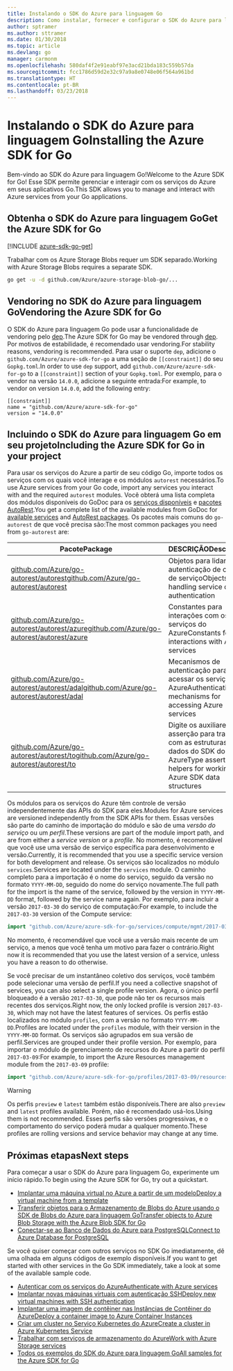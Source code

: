```yaml
---
title: Instalando o SDK do Azure para linguagem Go
description: Como instalar, fornecer e configurar o SDK do Azure para linguagem Go.
author: sptramer
ms.author: sttramer
ms.date: 01/30/2018
ms.topic: article
ms.devlang: go
manager: carmonm
ms.openlocfilehash: 580daf4f2e91eabf97e3acd21bda183c559b57da
ms.sourcegitcommit: fcc1786d59d2e32c97a9a8e0748e06f564a961bd
ms.translationtype: HT
ms.contentlocale: pt-BR
ms.lasthandoff: 03/23/2018
---
```

# <a name="installing-the-azure-sdk-for-go"></a><span data-ttu-id="a03f4-103">Instalando o SDK do Azure para linguagem Go</span><span class="sxs-lookup"><span data-stu-id="a03f4-103">Installing the Azure SDK for Go</span></span>

<span data-ttu-id="a03f4-104">Bem-vindo ao SDK do Azure para linguagem Go!</span><span class="sxs-lookup"><span data-stu-id="a03f4-104">Welcome to the Azure SDK for Go!</span></span> <span data-ttu-id="a03f4-105">Esse SDK permite gerenciar e interagir com os serviços do Azure em seus aplicativos Go.</span><span class="sxs-lookup"><span data-stu-id="a03f4-105">This SDK allows you to manage and interact with Azure services from your Go applications.</span></span>

## <a name="get-the-azure-sdk-for-go"></a><span data-ttu-id="a03f4-106">Obtenha o SDK do Azure para linguagem Go</span><span class="sxs-lookup"><span data-stu-id="a03f4-106">Get the Azure SDK for Go</span></span>

[!INCLUDE [azure-sdk-go-get](includes/azure-sdk-go-get.md)]

<span data-ttu-id="a03f4-107">Trabalhar com os Azure Storage Blobs requer um SDK separado.</span><span class="sxs-lookup"><span data-stu-id="a03f4-107">Working with Azure Storage Blobs requires a separate SDK.</span></span>

```bash
go get -u -d github.com/Azure/azure-storage-blob-go/...
```

## <a name="vendoring-the-azure-sdk-for-go"></a><span data-ttu-id="a03f4-108">Vendoring no SDK do Azure para linguagem Go</span><span class="sxs-lookup"><span data-stu-id="a03f4-108">Vendoring the Azure SDK for Go</span></span>

<span data-ttu-id="a03f4-109">O SDK do Azure para linguagem Go pode usar a funcionalidade de vendoring pelo [dep](https://github.com/golang/dep).</span><span class="sxs-lookup"><span data-stu-id="a03f4-109">The Azure SDK for Go may be vendored through [dep](https://github.com/golang/dep).</span></span> <span data-ttu-id="a03f4-110">Por motivos de estabilidade, é recomendado usar vendoring.</span><span class="sxs-lookup"><span data-stu-id="a03f4-110">For stability reasons, vendoring is recommended.</span></span> <span data-ttu-id="a03f4-111">Para usar o suporte `dep`, adicione o `github.com/Azure/azure-sdk-for-go` a uma seção de `[[constraint]]` do seu `Gopkg.toml`.</span><span class="sxs-lookup"><span data-stu-id="a03f4-111">In order to use `dep` support, add `github.com/Azure/azure-sdk-for-go` to a `[[constraint]]` section of your `Gopkg.toml`.</span></span> <span data-ttu-id="a03f4-112">Por exemplo, para o vendor na versão `14.0.0`, adicione a seguinte entrada:</span><span class="sxs-lookup"><span data-stu-id="a03f4-112">For example, to vendor on version `14.0.0`, add the following entry:</span></span>

```
[[constraint]]
name = "github.com/Azure/azure-sdk-for-go"
version = "14.0.0"
```

## <a name="including-the-azure-sdk-for-go-in-your-project"></a><span data-ttu-id="a03f4-113">Incluindo o SDK do Azure para linguagem Go em seu projeto</span><span class="sxs-lookup"><span data-stu-id="a03f4-113">Including the Azure SDK for Go in your project</span></span>

<span data-ttu-id="a03f4-114">Para usar os serviços do Azure a partir de seu código Go, importe todos os serviços com os quais você interage e os módulos `autorest` necessários.</span><span class="sxs-lookup"><span data-stu-id="a03f4-114">To use Azure services from your Go code, import any services you interact with and the required `autorest` modules.</span></span>
<span data-ttu-id="a03f4-115">Você obterá uma lista completa dos módulos disponíveis do GoDoc para os [serviços disponíveis](https://godoc.org/github.com/Azure/azure-sdk-for-go) e [pacotes AutoRest](https://godoc.org/github.com/Azure/go-autorest).</span><span class="sxs-lookup"><span data-stu-id="a03f4-115">You get a complete list of the available modules from GoDoc for [available services](https://godoc.org/github.com/Azure/azure-sdk-for-go) and [AutoRest packages](https://godoc.org/github.com/Azure/go-autorest).</span></span> <span data-ttu-id="a03f4-116">Os pacotes mais comuns do `go-autorest` de que você precisa são:</span><span class="sxs-lookup"><span data-stu-id="a03f4-116">The most common packages you need from `go-autorest` are:</span></span>

| <span data-ttu-id="a03f4-117">Pacote</span><span class="sxs-lookup"><span data-stu-id="a03f4-117">Package</span></span> | <span data-ttu-id="a03f4-118">DESCRIÇÃO</span><span class="sxs-lookup"><span data-stu-id="a03f4-118">Description</span></span> |
|---------|-------------|
| <span data-ttu-id="a03f4-119">[github.com/Azure/go-autorest/autorest][autorest]</span><span class="sxs-lookup"><span data-stu-id="a03f4-119">[github.com/Azure/go-autorest/autorest][autorest]</span></span> | <span data-ttu-id="a03f4-120">Objetos para lidar com a autenticação de cliente de serviço</span><span class="sxs-lookup"><span data-stu-id="a03f4-120">Objects for handling service client authentication</span></span> |
| <span data-ttu-id="a03f4-121">[github.com/Azure/go-autorest/autorest/azure][autorest/azure]</span><span class="sxs-lookup"><span data-stu-id="a03f4-121">[github.com/Azure/go-autorest/autorest/azure][autorest/azure]</span></span> | <span data-ttu-id="a03f4-122">Constantes para interações com os serviços do Azure</span><span class="sxs-lookup"><span data-stu-id="a03f4-122">Constants for interactions with Azure services</span></span> |
| <span data-ttu-id="a03f4-123">[github.com/Azure/go-autorest/autorest/adal][autorest/adal]</span><span class="sxs-lookup"><span data-stu-id="a03f4-123">[github.com/Azure/go-autorest/autorest/adal][autorest/adal]</span></span> | <span data-ttu-id="a03f4-124">Mecanismos de autenticação para acessar os serviços do Azure</span><span class="sxs-lookup"><span data-stu-id="a03f4-124">Authentication mechanisms for accessing Azure services</span></span> |
| <span data-ttu-id="a03f4-125">[github.com/Azure/go-autorest/autorest/to][autorest/to]</span><span class="sxs-lookup"><span data-stu-id="a03f4-125">[github.com/Azure/go-autorest/autorest/to][autorest/to]</span></span> | <span data-ttu-id="a03f4-126">Digite os auxiliares de asserção para trabalhar com as estruturas de dados do SDK do Azure</span><span class="sxs-lookup"><span data-stu-id="a03f4-126">Type assertion helpers for working with Azure SDK data structures</span></span> |

[autorest]: https://godoc.org/github.com/Azure/go-autorest/autorest
[autorest/azure]: https://godoc.org/github.com/Azure/go-autorest/autorest/azure
[autorest/adal]: https://godoc.org/github.com/Azure/go-autorest/autorest/adal
[autorest/to]: https://godoc.org/github.com/Azure/go-autorest/autorest/to

<span data-ttu-id="a03f4-127">Os módulos para os serviços do Azure têm controle de versão independentemente das APIs do SDK para eles.</span><span class="sxs-lookup"><span data-stu-id="a03f4-127">Modules for Azure services are versioned independently from the SDK APIs for them.</span></span> <span data-ttu-id="a03f4-128">Essas versões são parte do caminho de importação do módulo e são de uma _versão do serviço_ ou um _perfil_.</span><span class="sxs-lookup"><span data-stu-id="a03f4-128">These versions are part of the module import path, and are from either a _service version_ or a _profile_.</span></span> <span data-ttu-id="a03f4-129">No momento, é recomendável que você use uma versão de serviço específica para desenvolvimento e versão.</span><span class="sxs-lookup"><span data-stu-id="a03f4-129">Currently, it is recommended that you use a specific service version for both development and release.</span></span> <span data-ttu-id="a03f4-130">Os serviços são localizados no módulo `services`.</span><span class="sxs-lookup"><span data-stu-id="a03f4-130">Services are located under the `services` module.</span></span> <span data-ttu-id="a03f4-131">O caminho completo para a importação é o nome do serviço, seguido da versão no formato `YYYY-MM-DD`, seguido do nome do serviço novamente.</span><span class="sxs-lookup"><span data-stu-id="a03f4-131">The full path for the import is the name of the service, followed by the version in `YYYY-MM-DD` format, followed by the service name again.</span></span> <span data-ttu-id="a03f4-132">Por exemplo, para incluir a versão `2017-03-30` do serviço de computação:</span><span class="sxs-lookup"><span data-stu-id="a03f4-132">For example, to include the `2017-03-30` version of the Compute service:</span></span>

```go
import "github.com/Azure/azure-sdk-for-go/services/compute/mgmt/2017-03-30/compute"
```

<span data-ttu-id="a03f4-133">No momento, é recomendável que você use a versão mais recente de um serviço, a menos que você tenha um motivo para fazer o contrário.</span><span class="sxs-lookup"><span data-stu-id="a03f4-133">Right now it is recommended that you use the latest version of a service, unless you have a reason to do otherwise.</span></span>

<span data-ttu-id="a03f4-134">Se você precisar de um instantâneo coletivo dos serviços, você também pode selecionar uma versão de perfil.</span><span class="sxs-lookup"><span data-stu-id="a03f4-134">If you need a collective snapshot of services, you can also select a single profile version.</span></span> <span data-ttu-id="a03f4-135">Agora, o único perfil bloqueado é a versão `2017-03-30`, que pode não ter os recursos mais recentes dos serviços.</span><span class="sxs-lookup"><span data-stu-id="a03f4-135">Right now, the only locked profile is version `2017-03-30`, which may not have the latest features of services.</span></span> <span data-ttu-id="a03f4-136">Os perfis estão localizados no módulo `profiles`, com a versão no formato `YYYY-MM-DD`.</span><span class="sxs-lookup"><span data-stu-id="a03f4-136">Profiles are located under the `profiles` module, with their version in the `YYYY-MM-DD` format.</span></span> <span data-ttu-id="a03f4-137">Os serviços são agrupados em sua versão de perfil.</span><span class="sxs-lookup"><span data-stu-id="a03f4-137">Services are grouped under their profile version.</span></span> <span data-ttu-id="a03f4-138">Por exemplo, para importar o módulo de gerenciamento de recursos do Azure a partir do perfil `2017-03-09`:</span><span class="sxs-lookup"><span data-stu-id="a03f4-138">For example, to import the Azure Resources management module from the `2017-03-09` profile:</span></span>

```go
import "github.com/Azure/azure-sdk-for-go/profiles/2017-03-09/resources/mgmt/resources"
```

> [!WARNING]
> <span data-ttu-id="a03f4-139">Os perfis `preview` e `latest` também estão disponíveis.</span><span class="sxs-lookup"><span data-stu-id="a03f4-139">There are also `preview` and `latest` profiles available.</span></span> <span data-ttu-id="a03f4-140">Porém, não é recomendado usá-los.</span><span class="sxs-lookup"><span data-stu-id="a03f4-140">Using them is not recommended.</span></span> <span data-ttu-id="a03f4-141">Esses perfis são versões progressivas, e o comportamento do serviço poderá mudar a qualquer momento.</span><span class="sxs-lookup"><span data-stu-id="a03f4-141">These profiles are rolling versions and service behavior may change at any time.</span></span>

## <a name="next-steps"></a><span data-ttu-id="a03f4-142">Próximas etapas</span><span class="sxs-lookup"><span data-stu-id="a03f4-142">Next steps</span></span>

<span data-ttu-id="a03f4-143">Para começar a usar o SDK do Azure para linguagem Go, experimente um início rápido.</span><span class="sxs-lookup"><span data-stu-id="a03f4-143">To begin using the Azure SDK for Go, try out a quickstart.</span></span>

* [<span data-ttu-id="a03f4-144">Implantar uma máquina virtual no Azure a partir de um modelo</span><span class="sxs-lookup"><span data-stu-id="a03f4-144">Deploy a virtual machine from a template</span></span>](azure-sdk-go-qs-vm.md)
* [<span data-ttu-id="a03f4-145">Transferir objetos para o Armazenamento de Blobs do Azure usando o SDK de Blobs do Azure para linguagem Go</span><span class="sxs-lookup"><span data-stu-id="a03f4-145">Transfer objects to Azure Blob Storage with the Azure Blob SDK for Go</span></span>](/azure/storage/blobs/storage-quickstart-blobs-go?toc=%2fgo%2fazure%2ftoc.json)
* [<span data-ttu-id="a03f4-146">Conectar-se ao Banco de Dados do Azure para PostgreSQL</span><span class="sxs-lookup"><span data-stu-id="a03f4-146">Connect to Azure Database for PostgreSQL</span></span>](/azure/postgresql/connect-go?toc=%2fgo%2fazure%2ftoc.json)

<span data-ttu-id="a03f4-147">Se você quiser começar com outros serviços no SDK Go imediatamente, dê uma olhada em alguns códigos de exemplo disponíveis.</span><span class="sxs-lookup"><span data-stu-id="a03f4-147">If you want to get started with other services in the Go SDK immediately, take a look at some of the available sample code.</span></span>

* [<span data-ttu-id="a03f4-148">Autenticar com os serviços do Azure</span><span class="sxs-lookup"><span data-stu-id="a03f4-148">Authenticate with Azure services</span></span>](https://github.com/Azure-Samples/azure-sdk-for-go-samples/tree/master/iam)
* [<span data-ttu-id="a03f4-149">Implantar novas máquinas virtuais com autenticação SSH</span><span class="sxs-lookup"><span data-stu-id="a03f4-149">Deploy new virtual machines with SSH authentication</span></span>](https://github.com/Azure-Samples/azure-sdk-for-go-samples/tree/master/compute)
* [<span data-ttu-id="a03f4-150">Implantar uma imagem de contêiner nas Instâncias de Contêiner do Azure</span><span class="sxs-lookup"><span data-stu-id="a03f4-150">Deploy a container image to Azure Container Instances</span></span>](https://github.com/Azure-Samples/azure-sdk-for-go-samples/tree/master/containerinstance)
* [<span data-ttu-id="a03f4-151">Criar um cluster no Serviço Kubernetes do Azure</span><span class="sxs-lookup"><span data-stu-id="a03f4-151">Create a cluster in Azure Kubernetes Service</span></span>](https://github.com/Azure-Samples/azure-sdk-for-go-samples/tree/master/containerservice)
* [<span data-ttu-id="a03f4-152">Trabalhar com serviços de armazenamento do Azure</span><span class="sxs-lookup"><span data-stu-id="a03f4-152">Work with Azure Storage services</span></span>](https://github.com/Azure-Samples/azure-sdk-for-go-samples/tree/master/storage)
* [<span data-ttu-id="a03f4-153">Todos os exemplos do SDK do Azure para linguagem Go</span><span class="sxs-lookup"><span data-stu-id="a03f4-153">All samples for the Azure SDK for Go</span></span>](https://github.com/azure-samples/azure-sdk-for-go-samples)
